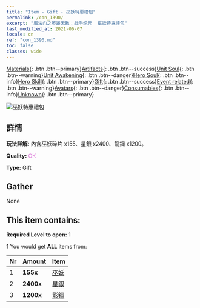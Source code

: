 ```yaml
---
title: "Item - Gift - 巫妖特惠禮包"
permalink: /con_1390/
excerpt: "魔法门之英雄无敌：战争纪元  巫妖特惠禮包"
last_modified_at: 2021-06-07
locale: cn
ref: "con_1390.md"
toc: false
classes: wide
---
```

 [Materials](/ItemsCN/){: .btn .btn--primary}[Artifacts](/ItemsCN/Artifacts/){: .btn .btn--success}[Unit Soul](/ItemsCN/UnitSoul/){: .btn .btn--warning}[Unit Awakening](/ItemsCN/UnitAwakening/){: .btn .btn--danger}[Hero Soul](/ItemsCN/HeroSoul/){: .btn .btn--info}[Hero Skill](/ItemsCN/HeroSkill/){: .btn .btn--primary}[Gift](/ItemsCN/Gift/){: .btn .btn--success}[Event related](/ItemsCN/Events/){: .btn .btn--warning}[Avatars](/ItemsCN/Avatars/){: .btn .btn--danger}[Consumables](/ItemsCN/Consumables/){: .btn .btn--info}[Unknown](/ItemsCN/Unknown/){: .btn .btn--primary}

 ![巫妖特惠禮包](/images/t/i_907004.png)

## 詳情
 **玩法詳解:** 內含巫妖碎片 x155、星銀 x2400、龍鋼 x1200。

 **Quality:** <span style="color: #DA70D6">OK</span>

 **Type:** Gift

## Gather

  None

## This item contains:

 **Required Level to open:** 1

 1 You would get **ALL** items  from:

  | Nr | Amount |     Item    |
  |:---|:-------|:------------|
  | 1 |  **155x** | [巫妖](/cn/Items/unt_212/) |  | 
  | 2 |  **2400x** | [星銀](/cn/Items/con_882/) |  | 
  | 3 |  **1200x** | [影鋼](/cn/Items/con_881/) |  | 
